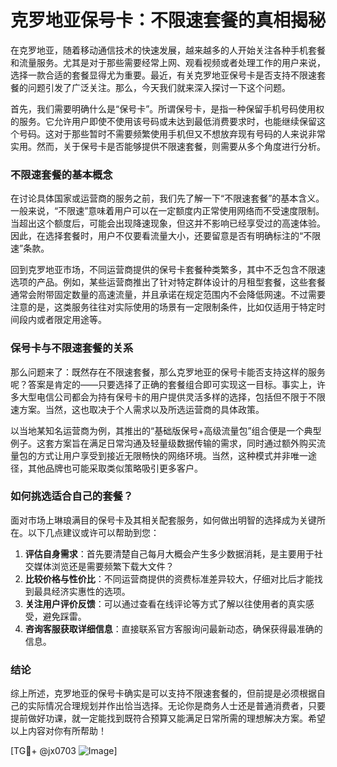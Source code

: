 # 克罗地亚保号卡：不限速套餐的真相揭秘

在克罗地亚，随着移动通信技术的快速发展，越来越多的人开始关注各种手机套餐和流量服务。尤其是对于那些需要经常上网、观看视频或者处理工作的用户来说，选择一款合适的套餐显得尤为重要。最近，有关克罗地亚保号卡是否支持不限速套餐的问题引发了广泛关注。那么，今天我们就来深入探讨一下这个问题。

首先，我们需要明确什么是“保号卡”。所谓保号卡，是指一种保留手机号码使用权的服务。它允许用户即使不使用该号码或未达到最低消费要求时，也能继续保留这个号码。这对于那些暂时不需要频繁使用手机但又不想放弃现有号码的人来说非常实用。然而，关于保号卡是否能够提供不限速套餐，则需要从多个角度进行分析。

### 不限速套餐的基本概念

在讨论具体国家或运营商的服务之前，我们先了解一下“不限速套餐”的基本含义。一般来说，“不限速”意味着用户可以在一定额度内正常使用网络而不受速度限制。当超出这个额度后，可能会出现降速现象，但这并不影响已经享受过的高速体验。因此，在选择套餐时，用户不仅要看流量大小，还要留意是否有明确标注的“不限速”条款。

回到克罗地亚市场，不同运营商提供的保号卡套餐种类繁多，其中不乏包含不限速选项的产品。例如，某些运营商推出了针对特定群体设计的月租型套餐，这些套餐通常会附带固定数量的高速流量，并且承诺在规定范围内不会降低网速。不过需要注意的是，这类服务往往对实际使用的场景有一定限制条件，比如仅适用于特定时间段内或者限定用途等。

### 保号卡与不限速套餐的关系

那么问题来了：既然存在不限速套餐，那么克罗地亚的保号卡能否支持这样的服务呢？答案是肯定的——只要选择了正确的套餐组合即可实现这一目标。事实上，许多大型电信公司都会为持有保号卡的用户提供灵活多样的选择，包括但不限于不限速方案。当然，这也取决于个人需求以及所选运营商的具体政策。

以当地某知名运营商为例，其推出的“基础版保号+高级流量包”组合便是一个典型例子。这套方案旨在满足日常沟通及轻量级数据传输的需求，同时通过额外购买流量包的方式让用户享受到接近无限畅快的网络环境。当然，这种模式并非唯一途径，其他品牌也可能采取类似策略吸引更多客户。

### 如何挑选适合自己的套餐？

面对市场上琳琅满目的保号卡及其相关配套服务，如何做出明智的选择成为关键所在。以下几点建议或许可以帮助到您：

1. **评估自身需求**：首先要清楚自己每月大概会产生多少数据消耗，是主要用于社交媒体浏览还是需要频繁下载大文件？
2. **比较价格与性价比**：不同运营商提供的资费标准差异较大，仔细对比后才能找到最具经济实惠性的选项。
3. **关注用户评价反馈**：可以通过查看在线评论等方式了解以往使用者的真实感受，避免踩雷。
4. **咨询客服获取详细信息**：直接联系官方客服询问最新动态，确保获得最准确的信息。

### 结论

综上所述，克罗地亚的保号卡确实是可以支持不限速套餐的，但前提是必须根据自己的实际情况合理规划并作出恰当选择。无论你是商务人士还是普通消费者，只要提前做好功课，就一定能找到既符合预算又能满足日常所需的理想解决方案。希望以上内容对你有所帮助！

[TG💪+ @jx0703 ![Image](https://github.com/user-attachments/assets/dbca1d08-cadb-493c-b0ec-ad6f7a83f270)]